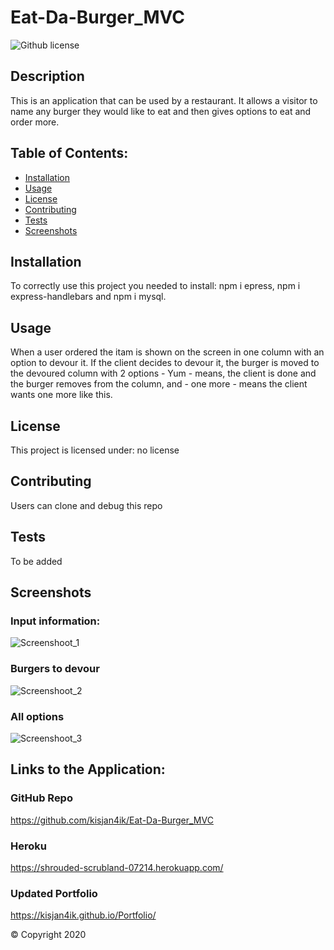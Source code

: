 # Eat-Da-Burger_MVC


![Github license](https://img.shields.io/badge/no-license-green.svg)

  ## Description

  This is an application that can be used by a restaurant. It allows a visitor to name any  burger they would like to eat and then gives options to eat and order more.
  

  
  ## Table of Contents:

  * [Installation](##installation)
  * [Usage](##usage)
  * [License](##license)
  * [Contributing](##contributing)
  * [Tests](##tests)
  * [Screenshots](##screenshots)
  
  ## Installation

  To correctly use this project you needed to install:
  npm i epress, npm i express-handlebars and npm i mysql.

  ## Usage

   When a user ordered the itam is shown on the screen in one column with an option to devour it. If the client decides to devour it, the burger is moved to the devoured column with 2 options - Yum - means, the client is done and the burger removes from the column, and - one more - means the client wants one more like this.

  ## License
  
  This project is licensed under:  no license

  ## Contributing

  Users can clone and debug this repo

  ## Tests

 To be added

  ## Screenshots

### Input information:
![Screenshoot_1](https://user-images.githubusercontent.com/63433561/88120010-02261200-cb90-11ea-8c0c-999bdcb9e8b5.PNG)

### Burgers to devour
![Screenshoot_2](https://user-images.githubusercontent.com/63433561/88120012-03573f00-cb90-11ea-9097-f975ef324096.PNG)

### All options
![Screenshoot_3](https://user-images.githubusercontent.com/63433561/88120015-03efd580-cb90-11ea-84bd-36fdd597dbc0.PNG)


  ## Links to the Application:

  ### GitHub Repo
   https://github.com/kisjan4ik/Eat-Da-Burger_MVC

  ### Heroku 
   https://shrouded-scrubland-07214.herokuapp.com/

  ### Updated Portfolio
   https://kisjan4ik.github.io/Portfolio/

  © Copyright 2020
  